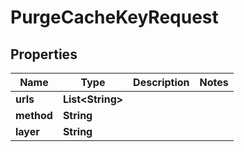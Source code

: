 

# PurgeCacheKeyRequest


## Properties

| Name | Type | Description | Notes |
|------------ | ------------- | ------------- | -------------|
|**urls** | **List&lt;String&gt;** |  |  |
|**method** | **String** |  |  |
|**layer** | **String** |  |  |



